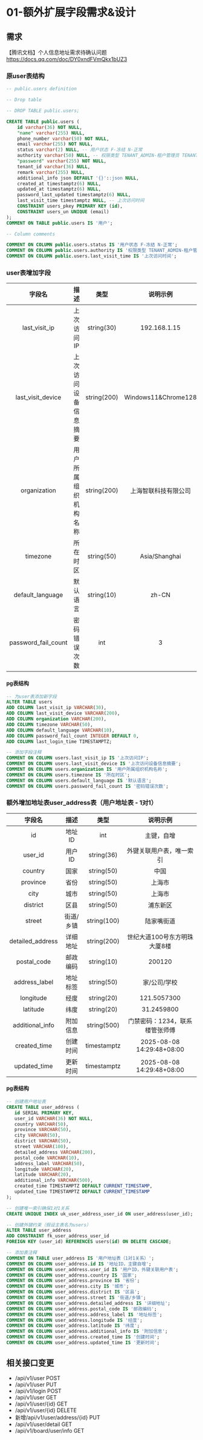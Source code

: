 # 01-额外扩展字段需求&设计

## 需求
【腾讯文档】个人信息地址需求待确认问题
https://docs.qq.com/doc/DY0xndFVmQkx1bUZ3

### 原user表结构

```sql
-- public.users definition

-- Drop table

-- DROP TABLE public.users;

CREATE TABLE public.users (
	id varchar(36) NOT NULL,
	"name" varchar(255) NULL,
	phone_number varchar(50) NOT NULL,
	email varchar(255) NOT NULL,
	status varchar(2) NULL, -- 用户状态 F-冻结 N-正常
	authority varchar(50) NULL, -- 权限类型 TENANT_ADMIN-租户管理员 TENANT_USER-租户用户 SYS_ADMIN-系统管理员
	"password" varchar(255) NOT NULL,
	tenant_id varchar(36) NULL,
	remark varchar(255) NULL,
	additional_info json DEFAULT '{}'::json NULL,
	created_at timestamptz(6) NULL,
	updated_at timestamptz(6) NULL,
	password_last_updated timestamptz(6) NULL,
	last_visit_time timestamptz NULL, -- 上次访问时间
	CONSTRAINT users_pkey PRIMARY KEY (id),
	CONSTRAINT users_un UNIQUE (email)
);
COMMENT ON TABLE public.users IS '用户';

-- Column comments

COMMENT ON COLUMN public.users.status IS '用户状态 F-冻结 N-正常';
COMMENT ON COLUMN public.users.authority IS '权限类型 TENANT_ADMIN-租户管理员 TENANT_USER-租户用户 SYS_ADMIN-系统管理员';
COMMENT ON COLUMN public.users.last_visit_time IS '上次访问时间';
```

### user表增加字段

|字段名|描述|类型|说明示例|
|:-:|:-:|:-:|:-:|
|last_visit_ip|上次访问IP|string(30)|192.168.1.15|
|last_visit_device|上次访问设备信息摘要|string(200)|Windows11&Chrome128|
|organization|用户所属组织机构名称|string(200)|上海智联科技有限公司|
|timezone|所在时区|string(50)|Asia/Shanghai|
|default_language|默认语言|string(10)|zh-CN|
|password_fail_count|密码错误次数|int|3|

#### pg表结构

```sql
-- 为user表添加新字段
ALTER TABLE users 
ADD COLUMN last_visit_ip VARCHAR(30),
ADD COLUMN last_visit_device VARCHAR(200),
ADD COLUMN organization VARCHAR(200),
ADD COLUMN timezone VARCHAR(50),
ADD COLUMN default_language VARCHAR(10),
ADD COLUMN password_fail_count INTEGER DEFAULT 0,
ADD COLUMN last_login_time TIMESTAMPTZ;

-- 添加字段注释
COMMENT ON COLUMN users.last_visit_ip IS '上次访问IP';
COMMENT ON COLUMN users.last_visit_device IS '上次访问设备信息摘要';
COMMENT ON COLUMN users.organization IS '用户所属组织机构名称';
COMMENT ON COLUMN users.timezone IS '所在时区';
COMMENT ON COLUMN users.default_language IS '默认语言';
COMMENT ON COLUMN users.password_fail_count IS '密码错误次数';
```

### 额外增加地址表user_address表（用户地址表 - 1对1）


|字段名|描述|类型|说明示例|
|:-:|:-:|:-:|:-:|
|id|地址ID|int|主键，自增|
|user_id|用户ID|string(36)|外键关联用户表，唯一索引|
|country|国家|string(50)|中国|
|province|省份|string(50)|上海市|
|city|城市|string(50)|上海市|
|district|区县|string(50)|浦东新区|
|street|街道/乡镇|string(100)|陆家嘴街道|
|detailed_address|详细地址|string(200)|世纪大道100号东方明珠大厦8楼|
|postal_code|邮政编码|string(10)|200120|
|address_label|地址标签|string(50)|家/公司/学校|
|longitude|经度|string(20)|121.5057300|
|latitude|纬度|string(20)|31.2459800|
|additional_info|附加信息|string(500)|门禁密码：1234，联系楼管张师傅|
|created_time|创建时间|timestamptz|2025-08-08 14:29:48+08:00|
|updated_time|更新时间|timestamptz|2025-08-08 14:29:48+08:00|

#### pg表结构

```sql
-- 创建用户地址表
CREATE TABLE user_address (
   id SERIAL PRIMARY KEY,
   user_id VARCHAR(36) NOT NULL,
   country VARCHAR(50),
   province VARCHAR(50),
   city VARCHAR(50),
   district VARCHAR(50),
   street VARCHAR(100),
   detailed_address VARCHAR(200),
   postal_code VARCHAR(10),
   address_label VARCHAR(50),
   longitude VARCHAR(20),
   latitude VARCHAR(20),
   additional_info VARCHAR(500),
   created_time TIMESTAMPTZ DEFAULT CURRENT_TIMESTAMP,
   updated_time TIMESTAMPTZ DEFAULT CURRENT_TIMESTAMP
);

-- 创建唯一索引确保1对1关系
CREATE UNIQUE INDEX uk_user_address_user_id ON user_address(user_id);

-- 创建外键约束（假设主表名为users）
ALTER TABLE user_address 
ADD CONSTRAINT fk_user_address_user_id 
FOREIGN KEY (user_id) REFERENCES users(id) ON DELETE CASCADE;

-- 添加表注释
COMMENT ON TABLE user_address IS '用户地址表（1对1关系）';
COMMENT ON COLUMN user_address.id IS '地址ID，主键自增';
COMMENT ON COLUMN user_address.user_id IS '用户ID，外键关联用户表';
COMMENT ON COLUMN user_address.country IS '国家';
COMMENT ON COLUMN user_address.province IS '省份';
COMMENT ON COLUMN user_address.city IS '城市';
COMMENT ON COLUMN user_address.district IS '区县';
COMMENT ON COLUMN user_address.street IS '街道/乡镇';
COMMENT ON COLUMN user_address.detailed_address IS '详细地址';
COMMENT ON COLUMN user_address.postal_code IS '邮政编码';
COMMENT ON COLUMN user_address.address_label IS '地址标签';
COMMENT ON COLUMN user_address.longitude IS '经度';
COMMENT ON COLUMN user_address.latitude IS '纬度';
COMMENT ON COLUMN user_address.additional_info IS '附加信息';
COMMENT ON COLUMN user_address.created_time IS '创建时间';
COMMENT ON COLUMN user_address.updated_time IS '更新时间';
```

## 相关接口变更

- /api/v1/user POST 
- /api/v1/user PUT
- /api/v1/login POST
- /api/v1/user GET
- /api/v1/user/{id} GET
- /api/v1/user/{id} DELETE
- 新增/api/v1/user/address/{id} PUT
- /api/v1/user/detail GET
- /api/v1/board/user/info GET